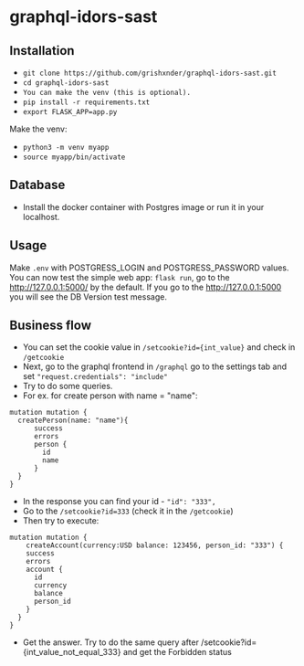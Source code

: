# graphql-idors-sast

## Installation

- ```git clone https://github.com/grishxnder/graphql-idors-sast.git```
- ```cd graphql-idors-sast```
- ```You can make the venv (this is optional).```
- ```pip install -r requirements.txt```
- ```export FLASK_APP=app.py```
  
Make the venv:
- ```python3 -m venv myapp```
- ```source myapp/bin/activate```

## Database
- Install the docker container with Postgres image or run it in your localhost.

## Usage

Make ```.env``` with POSTGRESS_LOGIN and POSTGRESS_PASSWORD values.
You can now test the simple web app: ```flask run```, go to the http://127.0.0.1:5000/ by the default.
If you go to the http://127.0.0.1:5000 you will see the DB Version test message.

## Business flow

- You can set the cookie value in ```/setcookie?id={int_value}``` and check in ```/getcookie```
- Next, go to the graphql frontend in ```/graphql``` go to the settings tab and set ```"request.credentials": "include"``` 
- Try to do some queries.
- For ex. for create person with name = "name":
```
mutation mutation {
  createPerson(name: "name"){
      success
      errors
      person {
        id
        name
      }
  }
}
```
- In the response you can find your id - ```"id": "333",```
- Go to the ```/setcookie?id=333``` (check it in the ```/getcookie```)
- Then try to execute:
```
mutation mutation {
	createAccount(currency:USD balance: 123456, person_id: "333") {
    success
    errors
    account {
      id
      currency
      balance
      person_id
    }
  }
}
```
- Get the answer. Try to do the same query after /setcookie?id={int_value_not_equal_333} and get the Forbidden status